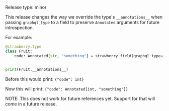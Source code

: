 Release type: minor

This release changes the way we override the type's `__annotations__`
when passing `graphql_type` to a field to preserve `Annotated` arguments
for future introspection.

For example:

```python
@strawberry.type
class Fruit:
    code: Annotated[str, "something"] = strawberry.field(graphql_type=int)


print(Fruit.__annotations__)
```

Before this would print: `{"code": int}`

Now this will print: `{"code": Annotated[int, "something"]}`

NOTE: This does not work for future references yet. Support for that will
come in a future release.

